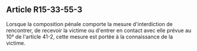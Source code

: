 Article R15-33-55-3
----
Lorsque la composition pénale comporte la mesure d'interdiction de rencontrer,
de recevoir la victime ou d'entrer en contact avec elle prévue au 10° de
l'article 41-2, cette mesure est portée à la connaissance de la victime.
